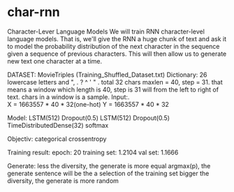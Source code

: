 # char-rnn
Character-Lever Language Models
We will train RNN character-level language models. That is, we'll give the RNN a huge chunk of text and ask it to model the probability distribution of the
next character in the sequence given a sequence of previous characters. This will then allow us to generate new text one character at a time.

DATASET:  MovieTriples (Training_Shuffled_Dataset.txt)
Dictionary: 
    26 lowercase letters  and ", .  ? ^ ' " . total 32 chars
    maxlen = 40, step = 31. that means a window which length is 40, step is 31 will from the left to right of text. chars in a window is a sample.
Input:.      
    X = 1663557 * 40 * 32(one-hot)
    Y = 1663557 * 40 * 32
             
Model: 
    LSTM(512)
    Dropout(0.5)
    LSTM(512)
    Dropout(0.5)
    TimeDistributedDense(32)
    softmax

Objectiv:
    categorical crossentropy

Training result:
    epoch: 20
    training set: 1.2104
    val set: 1.1666

Generate:
    less the diversity, the generate is more equal argmax(p), the generate sentence will be the a selection of the training set
    bigger the diversity, the generate is more random
